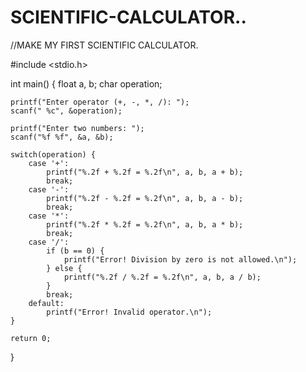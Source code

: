 # SCIENTIFIC-CALCULATOR..
//MAKE MY FIRST SCIENTIFIC CALCULATOR.

#include <stdio.h>

int main() {
    float a, b;
    char operation;

    printf("Enter operator (+, -, *, /): ");
    scanf(" %c", &operation);

    printf("Enter two numbers: ");
    scanf("%f %f", &a, &b);

    switch(operation) {
        case '+':
            printf("%.2f + %.2f = %.2f\n", a, b, a + b);
            break;
        case '-':
            printf("%.2f - %.2f = %.2f\n", a, b, a - b);
            break;
        case '*':
            printf("%.2f * %.2f = %.2f\n", a, b, a * b);
            break;
        case '/':
            if (b == 0) {
                printf("Error! Division by zero is not allowed.\n");
            } else {
                printf("%.2f / %.2f = %.2f\n", a, b, a / b);
            }
            break;
        default:
            printf("Error! Invalid operator.\n");
    }

    return 0;
}




    

            
